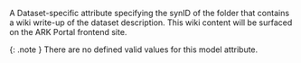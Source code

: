 A Dataset-specific attribute specifying the synID of the folder that contains a wiki write-up of the dataset description. This wiki content will be surfaced on the ARK Portal frontend site.


{: .note }
There are no defined valid values for this model attribute.
